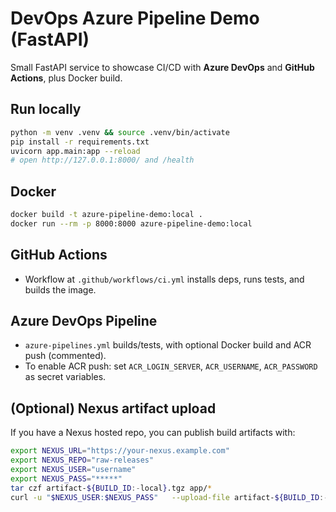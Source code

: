 # DevOps Azure Pipeline Demo (FastAPI)

Small FastAPI service to showcase CI/CD with **Azure DevOps** and **GitHub Actions**, plus Docker build.

## Run locally
```bash
python -m venv .venv && source .venv/bin/activate
pip install -r requirements.txt
uvicorn app.main:app --reload
# open http://127.0.0.1:8000/ and /health
```

## Docker
```bash
docker build -t azure-pipeline-demo:local .
docker run --rm -p 8000:8000 azure-pipeline-demo:local
```

## GitHub Actions
- Workflow at `.github/workflows/ci.yml` installs deps, runs tests, and builds the image.

## Azure DevOps Pipeline
- `azure-pipelines.yml` builds/tests, with optional Docker build and ACR push (commented).  
- To enable ACR push: set `ACR_LOGIN_SERVER`, `ACR_USERNAME`, `ACR_PASSWORD` as secret variables.

## (Optional) Nexus artifact upload
If you have a Nexus hosted repo, you can publish build artifacts with:
```bash
export NEXUS_URL="https://your-nexus.example.com"
export NEXUS_REPO="raw-releases"
export NEXUS_USER="username"
export NEXUS_PASS="*****"
tar czf artifact-${BUILD_ID:-local}.tgz app/*
curl -u "$NEXUS_USER:$NEXUS_PASS"   --upload-file artifact-${BUILD_ID:-local}.tgz   "$NEXUS_URL/repository/$NEXUS_REPO/devops-azure-pipeline-demo/artifact-${BUILD_ID:-local}.tgz"
```
